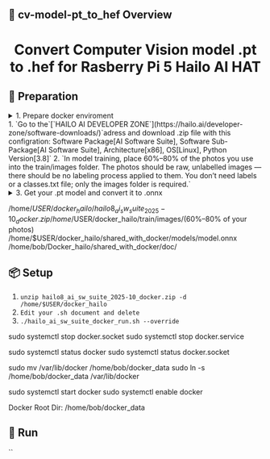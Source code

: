## 👀 cv-model-pt_to_hef Overview  
<h1 align="center">Convert Computer Vision model .pt to .hef for Rasberry Pi 5 Hailo AI HAT</h1>  

## 🔎 Preparation
<details>
<summary>1. Prepare docker enviroment </summary>

1. Follow these steps:
```bash
sudo systemctl stop docker.socket
sudo systemctl stop docker.service

sudo systemctl status docker
sudo systemctl status docker.socket

sudo mv /var/lib/docker /home/$USER/docker_data
sudo ln -s /home/$USER/docker_data /var/lib/docker

sudo systemctl start docker
sudo systemctl enable docker

Docker Root Dir: /home/$USER/docker_data
```
</details>
1. `Go to the`[`HAILO AI DEVELOPER ZONE`](https://hailo.ai/developer-zone/software-downloads/)`adress and download .zip file with this configration: Software Package[AI Software Suite], Software Sub-Package[AI Software Suite], Architecture[x86], OS[Linux], Python Version[3.8]`
2. `In model training, place 60%–80% of the photos you use into the train/images folder. The photos should be raw, unlabelled images — there should be no labeling process applied to them. You don’t need labels or a classes.txt file; only the images folder is required.`
<details>
<summary>3. Get your .pt model and convert it to .onnx</summary>

1. Run this .py code at the same directory with your .pt model:
```bash
!pip install ultralytics
from ultralytics import YOLO

model = YOLO("model.pt")
model.export(format="onnx")
```
</details>

/home/$USER/docker_hailo/hailo8_ai_sw_suite_2025-10_docker.zip
/home/$USER/docker_hailo/train/images/(60%–80% of your photos)
/home/$USER/docker_hailo/shared_with_docker/models/model.onnx
/home/bob/Docker_hailo/shared_with_docker/doc/

## 📦 Setup 
1. `unzip hailo8_ai_sw_suite_2025-10_docker.zip -d /home/$USER/docker_hailo`
2. `Edit your .sh document and delete `
3. `./hailo_ai_sw_suite_docker_run.sh --override`

sudo systemctl stop docker.socket
sudo systemctl stop docker.service

sudo systemctl status docker
sudo systemctl status docker.socket

sudo mv /var/lib/docker /home/bob/docker_data
sudo ln -s /home/bob/docker_data /var/lib/docker

sudo systemctl start docker
sudo systemctl enable docker

Docker Root Dir: /home/bob/docker_data





## 🎉 Run  
``
